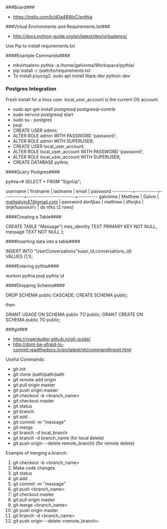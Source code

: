 ###Board###
* https://trello.com/b/dOa48WoC/pythia

###Virtual Environments and Requirements.txt###

* http://docs.python-guide.org/en/latest/dev/virtualenvs/

Use Pip to install requirements.txt

####Example Commands####

* mkvirtualenv pythia -a /home/galvinma/Workspace/pythia/
* pip install -r /path/to/requirements.txt
* To install psycog2: sudo apt install libpq-dev python-dev

### Postgres Integration ###

Fresh install for a linux user. local_user_account is the current OS account.
* sudo apt-get install postgresql postgresql-contrib 
* sudo service postgresql start
* sudo su - postgres 
* psql
* CREATE USER admin;
* ALTER ROLE admin WITH PASSWORD 'password';
* ALTER ROLE admin WITH SUPERUSER;
* CREATE USER local_user_account;
* ALTER ROLE local_user_account WITH PASSWORD 'password';
* ALTER ROLE local_user_account WITH SUPERUSER;
* CREATE DATABASE pythia;

####Query Postgres####

pythia=# SELECT * FROM "SignUp";

 username | firstname | lastname |         email          | password 
----------+-----------+----------+------------------------+----------
 galvinma | Matthew   | Galvin   | mattgalvin47@gmail.com | password
 dsnfjkas | matthew   | dfsnjks  | dnjkfsa`dnbkdfs`       | ds nfks
(2 rows)

####Creating a Table####

CREATE TABLE "Message"(
   mes_identity TEXT PRIMARY KEY     NOT NULL,
   message           TEXT    NOT NULL
);

####Inserting data into a table####

INSERT INTO "UserConversations"(user_id,conversations_id)                                                                                                               
VALUES (1,1);


####Entering pythia####

workon pythia
psql pythia
\d

####Dropping Schema####

DROP SCHEMA public CASCADE;
CREATE SCHEMA public;

then


GRANT USAGE ON SCHEMA public TO public;
GRANT CREATE ON SCHEMA public TO public;

###git###

* http://rogerdudler.github.io/git-guide/
* http://dont-be-afraid-to-commit.readthedocs.io/en/latest/git/commandlinegit.html

Useful Commands:

* git init
* git clone /path/path/path
* git remote add origin <server>
* git pull origin master
* git push origin master
* git checkout -b <branch_name>
* git checkout master
* git status
* git branch
* git add .
* git commit -m "message"
* git merge <branch>
* git branch -d local_branch
* git branch -d branch_name   (for local delete)
* git push origin --delete remote_branch}   (for remote delete)

Example of merging a branch:

1. git checkout -b <branch_name>
1. Make code changes.
1. git status
1. git add .
1. git commit -m "message"
1. git push <branch_name>
1. git checkout master
1. git pull origin master
1. git merge <branch_name>
1. git push origin master
1. git branch -d <branch_name>
1. git push origin --delete <remote_branch>